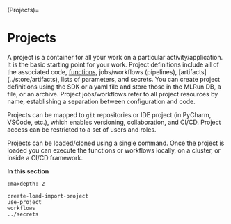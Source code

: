 (Projects)=
# Projects

A project is a container for all your work on a particular activity/application. It is the basic starting point for your work.
Project definitions include all of the associated code, [functions](../runtimes/functions-concepts), jobs/workflows (pipelines), [artifacts]
(../store/artifacts), lists of parameters, and secrets.
You can create project definitions using the SDK or a yaml file and store those in the MLRun DB, a file, or an archive.  Project 
jobs/workflows refer to all project resources by name, establishing a separation between configuration and code.

Projects can be mapped to `git` repositories or IDE project (in PyCharm, VSCode, etc.), which enables versioning, collaboration, and CI/CD. 
Project access can be restricted to a set of users and roles.

Projects can be loaded/cloned using a single command. Once the project is loaded you can execute the functions or workflows locally, on a cluster, or inside a CI/CD framework.

**In this section**
```{toctree}
:maxdepth: 2

create-load-import-project
use-project
workflows
../secrets
```